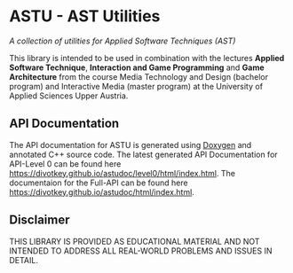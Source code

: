 # ASTU - AST Utilities
*A collection of utilities for Applied Software Techniques (AST)*

This library is intended to be used in combination with the lectures **Applied Software Technique**, **Interaction and Game Programming** and **Game Architecture** from the course Media Technology and Design (bachelor program) and Interactive Media (master program) at the University of Applied Sciences Upper Austria.

## API Documentation

The API documentation for ASTU is generated using [Doxygen](https://www.doxygen.nl/index.html) and annotated C++ source code. The latest generated API Documentation for API-Level 0 can be found here https://divotkey.github.io/astudoc/level0/html/index.html. The documentaion for the Full-API can be found here https://divotkey.github.io/astudoc/html/index.html.

## Disclaimer

THIS LIBRARY IS PROVIDED AS EDUCATIONAL MATERIAL AND NOT INTENDED TO ADDRESS ALL REAL-WORLD PROBLEMS AND ISSUES IN DETAIL.
